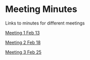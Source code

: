 
# Meeting Minutes

Links to minutes for different meetings

[Meeting 1 Feb 13](Minutes-02-13)

[Meeting 2 Feb 18](Minutes-02-18.md)

[Meeting 3 Feb 25](Minutes-02-25.md)


